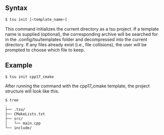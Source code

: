 ## Syntax

```sh
$ tsu init [<template_name>]
```

This command initializes the current directory as a tsu project. If a template name
is supplied (optional), the corresponding archive will be searched for in the
.config/tsu/templates folder and decompressed into the current directory.
If any files already exist (i.e., file collisions), the user will be
prompted to choose which file to keep.

## Example

```sh
$ tsu init cpp17_cmake
```

After running the command with the cpp17_cmake template,
the project structure will look like this.

```sh
$ tree
.
├── .tsu/
├── CMakeLists.txt
├── src/
│   └── main.cpp
└── include/
```

